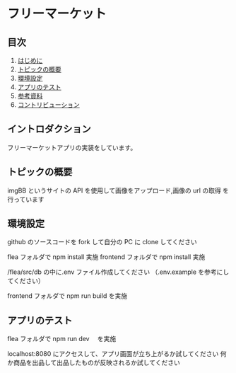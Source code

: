 # フリーマーケット

## 目次

1.  [はじめに](#introduction)
2.  [トピックの概要](#overview-of-topics)
3.  [環境設定](#environment)
4.  [アプリのテスト](#installing-dependencies)
5.  [参考資料](#resources)
6.  [コントリビューション](#contributing)

## イントロダクション

フリーマーケットアプリの実装をしています。

## トピックの概要

imgBB というサイトの API を使用して画像をアップロード,画像の url の取得
を行っています

## 環境設定

github のソースコードを fork して自分の PC に clone してください

flea フォルダで npm install 実施
frontend フォルダで npm install 実施

/flea/src/db の中に.env ファイル作成してください
（.env.example を参考にしてください）

frontend フォルダで npm run build を実施

## アプリのテスト

flea フォルダで npm run dev 　を実施

localhost:8080 にアクセスして、アプリ画面が立ち上がるか試してください
何か商品を出品して出品したものが反映されるか試してください
